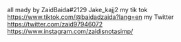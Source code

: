 all mady by ZaidBaida#2129
Jake_kajj2 
my tik tok https://www.tiktok.com/@baidadzaida?lang=en
my Twitter https://twitter.com/zaid97946072
https://www.instagram.com/zaidisnotasimp/
